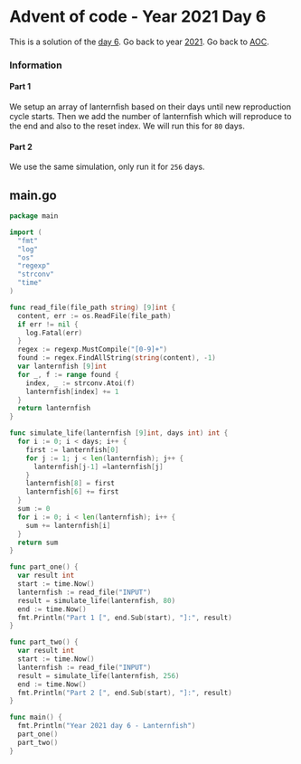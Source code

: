 # Advent of code - Year 2021 Day 6

This is a solution of the [day 6](https://adventofcode.com/2021/day/6). Go back to year [2021](2021.md). Go back to [AOC](../adventofcode.md).

### Information

#### Part 1

We setup an array of lanternfish based on their days until new reproduction cycle starts. Then we add the number of lanternfish which will reproduce to the end and also to the reset index. We will run this for `80` days.

#### Part 2

We use the same simulation, only run it for `256` days.

## main.go

```go
package main

import (
  "fmt"
  "log"
  "os"
  "regexp"
  "strconv"
  "time"
)

func read_file(file_path string) [9]int {
  content, err := os.ReadFile(file_path)
  if err != nil {
    log.Fatal(err)
  }
  regex := regexp.MustCompile("[0-9]+")
  found := regex.FindAllString(string(content), -1)
  var lanternfish [9]int
  for _, f := range found {
    index, _ := strconv.Atoi(f)
    lanternfish[index] += 1
  }
  return lanternfish
}

func simulate_life(lanternfish [9]int, days int) int {
  for i := 0; i < days; i++ {
    first := lanternfish[0]
    for j := 1; j < len(lanternfish); j++ {
      lanternfish[j-1] =lanternfish[j]
    }
    lanternfish[8] = first
    lanternfish[6] += first
  }
  sum := 0
  for i := 0; i < len(lanternfish); i++ {
    sum += lanternfish[i]
  }
  return sum
}

func part_one() {
  var result int
  start := time.Now()
  lanternfish := read_file("INPUT")
  result = simulate_life(lanternfish, 80)
  end := time.Now()
  fmt.Println("Part 1 [", end.Sub(start), "]:", result)
}

func part_two() {
  var result int
  start := time.Now()
  lanternfish := read_file("INPUT")
  result = simulate_life(lanternfish, 256)
  end := time.Now()
  fmt.Println("Part 2 [", end.Sub(start), "]:", result)
}

func main() {
  fmt.Println("Year 2021 day 6 - Lanternfish")
  part_one()
  part_two()
}
```

